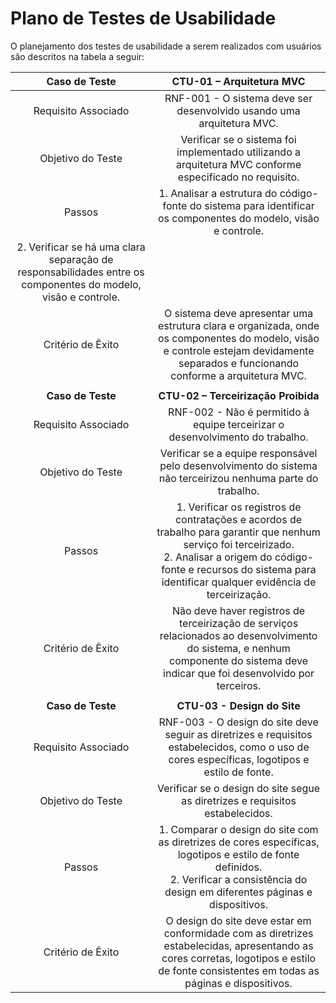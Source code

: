 # Plano de Testes de Usabilidade

O planejamento dos testes de usabilidade a serem realizados com usuários são descritos na tabela a seguir:

| **Caso de Teste** 	| **CTU-01 – Arquitetura MVC** 	|
| :---:	| :---:	|
| Requisito Associado | RNF-001 - O sistema deve ser desenvolvido usando uma arquitetura MVC. |
| Objetivo do Teste 	| Verificar se o sistema foi implementado utilizando a arquitetura MVC conforme especificado no requisito. |
| Passos 	| 1. Analisar a estrutura do código-fonte do sistema para identificar os componentes do modelo, visão e controle. <br>
2. Verificar se há uma clara separação de responsabilidades entre os componentes do modelo, visão e controle. |
| Critério de Êxito | O sistema deve apresentar uma estrutura clara e organizada, onde os componentes do modelo, visão e controle estejam devidamente separados e funcionando conforme a arquitetura MVC. |
|  	|  	|
| **Caso de Teste** 	| **CTU-02 – Terceirização Proibida** 	|
| Requisito Associado | RNF-002 - Não é permitido à equipe terceirizar o desenvolvimento do trabalho. |
| Objetivo do Teste 	| Verificar se a equipe responsável pelo desenvolvimento do sistema não terceirizou nenhuma parte do trabalho. |
| Passos 	| 1. Verificar os registros de contratações e acordos de trabalho para garantir que nenhum serviço foi terceirizado. <br> 2. Analisar a origem do código-fonte e recursos do sistema para identificar qualquer evidência de terceirização. |
| Critério de Êxito | Não deve haver registros de terceirização de serviços relacionados ao desenvolvimento do sistema, e nenhum componente do sistema deve indicar que foi desenvolvido por terceiros. |
|  	|  	|
| **Caso de Teste** 	| **CTU-03 - Design do Site** 	|
| Requisito Associado | RNF-003 - O design do site deve seguir as diretrizes e requisitos estabelecidos, como o uso de cores específicas, logotipos e estilo de fonte. |
| Objetivo do Teste 	| Verificar se o design do site segue as diretrizes e requisitos estabelecidos. |
| Passos 	| 1. Comparar o design do site com as diretrizes de cores específicas, logotipos e estilo de fonte definidos. <br> 2. Verificar a consistência do design em diferentes páginas e dispositivos. |
| Critério de Êxito | O design do site deve estar em conformidade com as diretrizes estabelecidas, apresentando as cores corretas, logotipos e estilo de fonte consistentes em todas as páginas e dispositivos. 